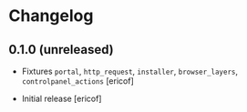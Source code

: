 # Changelog

## 0.1.0 (unreleased)

- Fixtures `portal`, `http_request`, `installer`, `browser_layers`, `controlpanel_actions`
  [ericof]

- Initial release
  [ericof]
